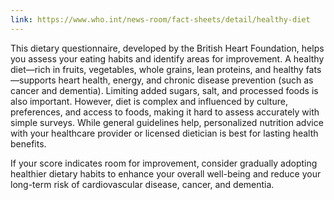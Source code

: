 ```yaml
---
link: https://www.who.int/news-room/fact-sheets/detail/healthy-diet
---
```


This dietary questionnaire, developed by the British Heart Foundation, helps you assess your eating habits and identify areas for improvement.
A healthy diet—rich in fruits, vegetables, whole grains, lean proteins, and healthy fats—supports heart health, energy, and chronic disease prevention (such as cancer and dementia).
Limiting added sugars, salt, and processed foods is also important. However, diet is complex and influenced by culture, preferences, and access to foods, making it hard to assess accurately with simple surveys.
While general guidelines help, personalized nutrition advice with your healthcare provider or licensed dietician is best for lasting health benefits.

If your score indicates room for improvement, consider gradually adopting healthier dietary habits to enhance your overall well-being and reduce your long-term risk of cardiovascular disease, cancer, and dementia.
